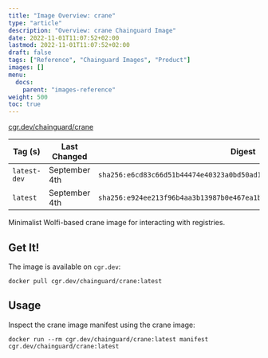 ```yaml
---
title: "Image Overview: crane"
type: "article"
description: "Overview: crane Chainguard Image"
date: 2022-11-01T11:07:52+02:00
lastmod: 2022-11-01T11:07:52+02:00
draft: false
tags: ["Reference", "Chainguard Images", "Product"]
images: []
menu:
  docs:
    parent: "images-reference"
weight: 500
toc: true
---
```


[cgr.dev/chainguard/crane](https://github.com/chainguard-images/images/tree/main/images/crane)

| Tag (s)       | Last Changed  | Digest                                                                    |
|---------------|---------------|---------------------------------------------------------------------------|
|  `latest-dev` | September 4th | `sha256:e6cd83c66d51b44474e40323a0bd50ad1baf926c5e6d8bebf4158ae24b21a61e` |
|  `latest`     | September 4th | `sha256:e924ee213f96b4aa3b13987b0e467ea1bd0f5725a166cee1db9fe0a088cce659` |



Minimalist Wolfi-based crane image for interacting with registries.

## Get It!

The image is available on `cgr.dev`:

```
docker pull cgr.dev/chainguard/crane:latest
```

## Usage

Inspect the crane image manifest using the crane image:

```
docker run --rm cgr.dev/chainguard/crane:latest manifest cgr.dev/chainguard/crane:latest
```


